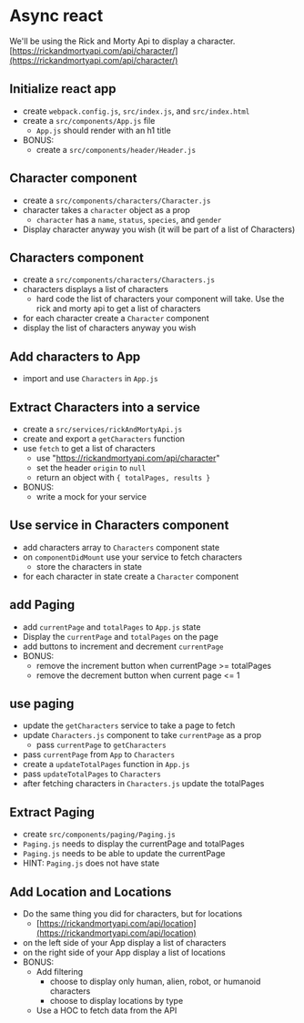 # Async react

We'll be using the Rick and Morty Api to display a character.
[https://rickandmortyapi.com/api/character/](https://rickandmortyapi.com/api/character/)

## Initialize react app

* create `webpack.config.js`, `src/index.js`, and `src/index.html`
* create a `src/components/App.js` file
  * `App.js` should render with an h1 title
* BONUS:
  * create a `src/components/header/Header.js`

## Character component

* create a `src/components/characters/Character.js`
* character takes a `character` object as a prop
  * `character` has a `name`, `status`, `species`, and `gender`
* Display character anyway you wish (it will be part of a list of Characters)

## Characters component

* create a `src/components/characters/Characters.js`
* characters displays a list of characters
  * hard code the list of characters your component will take.
    Use the rick and morty api to get a list of characters
* for each character create a `Character` component
* display the list of characters anyway you wish

## Add characters to App

* import and use `Characters` in `App.js`

## Extract Characters into a service

* create a `src/services/rickAndMortyApi.js`
* create and export a `getCharacters` function
* use `fetch` to get a list of characters
  * use "https://rickandmortyapi.com/api/character"
  * set the header `origin` to `null`
  * return an object with `{ totalPages, results }`
* BONUS:
  * write a mock for your service

## Use service in Characters component

* add characters array to `Characters` component state
* on `componentDidMount` use your service to fetch characters
  * store the characters in state
* for each character in state create a `Character` component

## add Paging

* add `currentPage` and `totalPages` to `App.js` state
* Display the `currentPage` and `totalPages` on the page
* add buttons to increment and decrement `currentPage`
* BONUS:
  * remove the increment button when currentPage >= totalPages
  * remove the decrement button when current page <= 1

## use paging

* update the `getCharacters` service to take a page to fetch
* update `Characters.js` component to take `currentPage` as a prop
  * pass `currentPage` to `getCharacters`
* pass `currentPage` from `App` to `Characters`
* create a `updateTotalPages` function in `App.js`
* pass `updateTotalPages` to `Characters`
* after fetching characters in `Characters.js` update the totalPages

## Extract Paging

* create `src/components/paging/Paging.js`
* `Paging.js` needs to display the currentPage and totalPages
* `Paging.js` needs to be able to update the currentPage
* HINT: `Paging.js` does not have state

## Add Location and Locations

* Do the same thing you did for characters, but for locations
  * [https://rickandmortyapi.com/api/location](https://rickandmortyapi.com/api/location)
* on the left side of your App display a list of characters
* on the right side of your App display a list of locations
* BONUS:
  * Add filtering
    * choose to display only human, alien, robot, or humanoid characters
    * choose to display locations by type
  * Use a HOC to fetch data from the API

